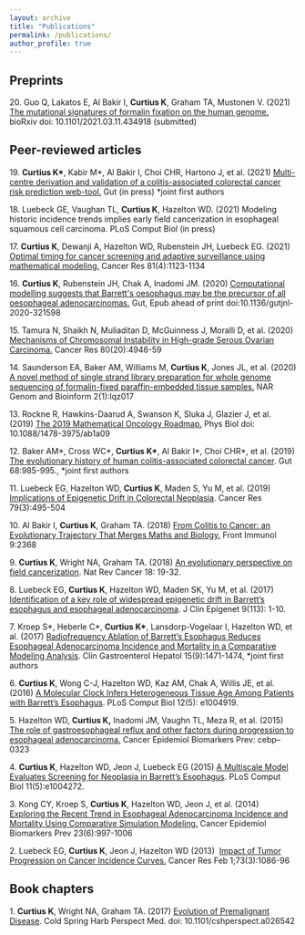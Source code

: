 ```yaml
---
layout: archive
title: "Publications"
permalink: /publications/
author_profile: true
---
```


<h2>Preprints</h2>

<p>20.  Guo Q, Lakatos E, Al Bakir I, <strong>Curtius K</strong>, Graham TA, Mustonen V. (2021) <a href="https://www.biorxiv.org/content/10.1101/2021.03.11.434918v1" target="_blank"> The mutational signatures of formalin fixation on the human genome.</a> bioRxiv doi: 10.1101/2021.03.11.434918 (submitted)

<h2>Peer-reviewed articles</h2>
</p><p>19. <strong>Curtius K*</strong>, Kabir M*, Al Bakir I, Choi CHR, Hartono J, et al. (2021) <a href="https://www.medrxiv.org/content/10.1101/2020.04.10.20057869v1" target="_blank"> Multi-centre derivation and validation of a colitis-associated colorectal cancer risk prediction web-tool.</a> Gut (in press) *joint first authors 
</p><p>18. Luebeck GE, Vaughan TL, <strong>Curtius K</strong>, Hazelton WD. (2021) Modeling historic incidence trends implies early field cancerization in esophageal squamous cell carcinoma. PLoS Comput Biol (in press)
</p><p>17. <strong>Curtius K</strong>, Dewanji A, Hazelton WD, Rubenstein JH, Luebeck EG. (2021) <a href="https://cancerres.aacrjournals.org/content/81/4/1123.short" target="_blank">Optimal timing for cancer screening and adaptive surveillance using mathematical modeling.</a> Cancer Res 81(4):1123-1134 
<p>16. <strong>Curtius K</strong>, Rubenstein JH, Chak A, Inadomi JM. (2020) <a href="https://gut.bmj.com/content/early/2020/11/24/gutjnl-2020-321598.long" target="_blank"> Computational modelling suggests that Barrett's oesophagus may be the precursor of all oesophageal adenocarcinomas.</a> Gut, Epub ahead of print doi:10.1136/gutjnl-2020-321598
</p><p>15. Tamura N, Shaikh N, Muliaditan D, McGuinness J, Moralli D, et al. (2020) <a href="https://cancerres.aacrjournals.org/content/80/22/4946.long" target="_blank">Mechanisms of Chromosomal Instability in High-grade Serous Ovarian Carcinoma.</a> Cancer Res 80(20):4946-59</p>
<p>14. Saunderson EA, Baker AM, Williams M, <strong>Curtius K</strong>,  Jones JL, et al. (2020) <a href="https://academic.oup.com/nargab/article/2/1/lqz017/5678524" target="_blank">A novel method of single strand library preparation for whole genome sequencing of formalin-fixed paraffin-embedded tissue samples.</a> NAR Genom and Bioinform 2(1):lqz017
</p><p>13.  Rockne R, Hawkins-Daarud A, Swanson K, Sluka J, Glazier J, et al. (2019)  <a href="https://iopscience.iop.org/article/10.1088/1478-3975/ab1a09/meta" target="_blank">The 2019 Mathematical Oncology Roadmap.</a> Phys Biol doi: 10.1088/1478-3975/ab1a09 
</p><p>12.  Baker AM*, Cross WC*, <strong>Curtius K*</strong>, Al Bakir I*, Choi CHR*, et al. (2019)  <a href="https://gut.bmj.com/content/68/6/985.abstract" target="_blank">The evolutionary history of human colitis-associated colorectal cancer</a>. Gut 68:985-995.,  *joint first authors
</p><p>11.  Luebeck EG, Hazelton WD, <strong>Curtius K</strong>, Maden S, Yu M, et al. (2019) <a href="http://cancerres.aacrjournals.org/content/early/2018/12/19/0008-5472.CAN-18-1682.full-text.pdf" target="_blank">Implications of Epigenetic Drift in Colorectal Neoplasia</a>. Cancer Res 79(3):495-504
</p><p>10.  Al Bakir I, <strong>Curtius K</strong>, Graham TA. (2018) <a href="https://www.frontiersin.org/articles/10.3389/fimmu.2018.02368/full" target="_blank">From Colitis to Cancer: an Evolutionary Trajectory That Merges Maths and Biology.</a> Front Immunol 9:2368
</p><p>9.  <strong>Curtius K</strong>, Wright NA, Graham TA. (2018) <a href="https://www.nature.com/articles/nrc.2017.102" target="_blank">An evolutionary perspective on field cancerization</a>. Nat Rev Cancer 18: 19-32.
</p><p>8.  Luebeck EG, <strong>Curtius K</strong>, Hazelton WD, Maden SK, Yu M, et al. (2017) <a href="https://clinicalepigeneticsjournal.biomedcentral.com/articles/10.1186/s13148-017-0409-4" target="_blank">Identification of a key role of widespread epigenetic drift in Barrett’s esophagus and esophageal adenocarcinoma</a>. J Clin Epigenet 9(113): 1-10. </p>
<p>7. Kroep S*, Heberle C*, <strong>Curtius K*</strong>,  Lansdorp-Vogelaar I, Hazelton WD, et al. (2017) <a href="https://www.gastrojournal.org/article/S1542-3565(17)30019-8/abstract" target="_blank">Radiofrequency Ablation of Barrett’s Esophagus Reduces Esophageal Adenocarcinoma Incidence and Mortality in a Comparative Modeling Analysis</a>. Clin Gastroenterol Hepatol 15(9):1471-1474, *joint first authors</p>
<p>6. <strong>Curtius K</strong>, Wong C-J, Hazelton WD, Kaz AM, Chak A, Willis JE, et al. (2016) <a href="http://journals.plos.org/ploscompbiol/article?id=10.1371/journal.pcbi.1004919" target="_blank">A Molecular Clock Infers Heterogeneous Tissue Age Among Patients with Barrett’s Esophagus</a>. PLoS Comput Biol 12(5): e1004919. </p>
<p>5. Hazelton WD, <strong>Curtius K,</strong> Inadomi JM, Vaughn TL, Meza R, et al. (2015) <a href="http://cebp.aacrjournals.org/content/early/2015/06/10/1055-9965.EPI-15-0323-T" target="_blank">The role of gastroesophageal reflux and other factors during progression to esophageal adenocarcinoma.</a> Cancer Epidemiol Biomarkers Prev: cebp–0323<br/></p>
<p>4. <strong>Curtius K</strong>, Hazelton WD, Jeon J, Luebeck EG (2015) <a href="http://journals.plos.org/ploscompbiol/article?id=10.1371/journal.pcbi.1004272" target="_blank">A Multiscale Model Evaluates Screening for Neoplasia in Barrett’s Esophagus</a>. PLoS Comput Biol 11(5):e1004272. </p>
<p>3. Kong CY, Kroep S, <strong>Curtius K</strong>, Hazelton WD, Jeon J, et al. (2014) <a href="http://cebp.aacrjournals.org/content/23/6/997.long" target="_blank">Exploring the Recent Trend in Esophageal Adenocarcinoma Incidence and Mortality Using Comparative Simulation Modeling.</a> Cancer Epidemiol Biomarkers Prev 23(6):997-1006</p>
<p>2. Luebeck EG, <strong>Curtius K</strong>, Jeon J, Hazelton WD (2013)  <a href="http://cancerres.aacrjournals.org/cgi/pmidlookup?view=long&amp;pmid=23054397" target="_blank">Impact of Tumor Progression on Cancer Incidence Curves.</a> Cancer Res Feb 1;73(3):1086-96</p>

<h2>Book chapters</h2>

<p>1.  <strong>Curtius K</strong>, Wright NA, Graham TA. (2017) <a href="http://perspectivesinmedicine.cshlp.org/content/early/2017/05/09/cshperspect.a026542.abstract" target="_blank">Evolution of Premalignant Disease</a>. Cold Spring Harb Perspect Med. doi: 10.1101/cshperspect.a026542 </p>


